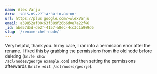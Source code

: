```yaml
---
name: Alex Varju
date: '2015-05-27T14:39:18-04:00'
url: https://plus.google.com/+AlexVarju
email: a39852af00c63f389f26b6d0e7a22f66
_id: abe57d5d-de27-4157-a8ec-4cc3c1a969d6
slug: '/rename-chef-node/'
---
```


Very helpful, thank you. In my case, I ran into a permission error after the
rename. I fixed this by grabbing the permissions from the old node before
deleting (<code>knife show /acl/nodes/george.example.com</code>) and then
setting the permissions afterwards (<code>knife edit
/acl/nodes/george</code>).
